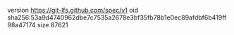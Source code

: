 version https://git-lfs.github.com/spec/v1
oid sha256:53a9d4740962dbe7c7535a2678e3bf35fb78b1e0ec89afdbf6b419ff98a47174
size 87621
